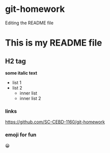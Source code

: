# git-homework
Editing the README file

# This is my README file
## H2 tag
**some italic text**

* list 1
* list 2
    * inner list
    * inner list 2

### links
https://github.com/SC-CEBD-1160/git-homework

### emoji for fun
:grinning:
